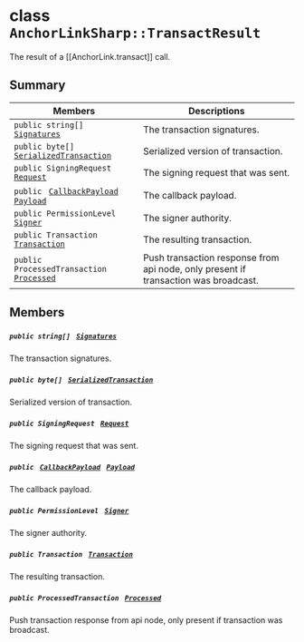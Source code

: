 # class `AnchorLinkSharp::TransactResult` 

The result of a [[AnchorLink.transact]] call.

## Summary

 Members                                | Descriptions                                
----------------------------------------|---------------------------------------------
`public string[] ` [`Signatures`](#class_anchor_link_sharp_1_1_transact_result_1a2611a812ef14c1f9c1f5040253017706) | The transaction signatures.
`public byte[] ` [`SerializedTransaction`](#class_anchor_link_sharp_1_1_transact_result_1aba3d8dc245a1e78ee0bb38a8d1a9bb68) | Serialized version of transaction.
`public SigningRequest ` [`Request`](#class_anchor_link_sharp_1_1_transact_result_1a160ca56e72d0f7b9cd730bcc7055ad66) | The signing request that was sent.
`public ` [`CallbackPayload`](EosioSigningRequest--CallbackPayload.md)` ` [`Payload`](#class_anchor_link_sharp_1_1_transact_result_1a6f1ef57d50070a06b6712c335cf89ba4) | The callback payload.
`public PermissionLevel ` [`Signer`](#class_anchor_link_sharp_1_1_transact_result_1a2faf2801a9dd6d1216b2be161b518068) | The signer authority.
`public Transaction ` [`Transaction`](#class_anchor_link_sharp_1_1_transact_result_1af92c81fa5e0db1514333005d04e9d1d5) | The resulting transaction.
`public ProcessedTransaction ` [`Processed`](#class_anchor_link_sharp_1_1_transact_result_1a685e844f3fc5a9206a25250f5e496dad) | Push transaction response from api node, only present if transaction was broadcast.

## Members

##### `public string[] ` [`Signatures`](#class_anchor_link_sharp_1_1_transact_result_1a2611a812ef14c1f9c1f5040253017706) 

The transaction signatures.

##### `public byte[] ` [`SerializedTransaction`](#class_anchor_link_sharp_1_1_transact_result_1aba3d8dc245a1e78ee0bb38a8d1a9bb68) 

Serialized version of transaction.

##### `public SigningRequest ` [`Request`](#class_anchor_link_sharp_1_1_transact_result_1a160ca56e72d0f7b9cd730bcc7055ad66) 

The signing request that was sent.

##### `public ` [`CallbackPayload`](EosioSigningRequest--CallbackPayload.md)` ` [`Payload`](#class_anchor_link_sharp_1_1_transact_result_1a6f1ef57d50070a06b6712c335cf89ba4) 

The callback payload.

##### `public PermissionLevel ` [`Signer`](#class_anchor_link_sharp_1_1_transact_result_1a2faf2801a9dd6d1216b2be161b518068) 

The signer authority.

##### `public Transaction ` [`Transaction`](#class_anchor_link_sharp_1_1_transact_result_1af92c81fa5e0db1514333005d04e9d1d5) 

The resulting transaction.

##### `public ProcessedTransaction ` [`Processed`](#class_anchor_link_sharp_1_1_transact_result_1a685e844f3fc5a9206a25250f5e496dad) 

Push transaction response from api node, only present if transaction was broadcast.

